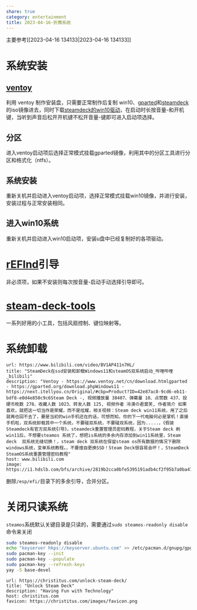```yaml
---
share: true
category: entertainment
title: 2023-04-16-折腾系统
---
```



主要参考[[2023-04-16 134133|2023-04-16 134133]]

# 系统安装

## [ventoy](https://github.com/ventoy/Ventoy)

利用 ventoy 制作安装盘，只需要正常制作后复制 win10、[gparted](https://gparted.org/download.php)和[steamdeck](https://help.steampowered.com/zh-cn/faqs/view/1B71-EDF2-EB6D-2BB3)的iso镜像进去，同时下载[steamdeck的win10驱动](https://help.steampowered.com/en/faqs/view/6121-ECCD-D643-BAA8)，在启动时长按音量-和开机键，当听到声音后松开开机键不松开音量-键即可进入启动项选择。

## 分区

进入ventoy启动项后选择正常模式挂载gparted镜像，利用其中的分区工具进行分区和格式化（ntfs）。

## 系统安装

重新关机并启动进入ventoy启动项，选择正常模式挂载win10镜像，并进行安装，安装过程与正常安装相同。

## 进入win10系统

重新关机并启动进入win10启动项，安装u盘中已经复制好的各项驱动。

# [rEFInd](https://github.com/jlobue10/SteamDeck_rEFInd)引导

非必须项，如果不安装则每次按音量-启动手动选择引导即可。

# [steam-deck-tools](https://github.com/ayufan/steam-deck-tools)

一系列好用的小工具，包括风扇控制、键位映射等。

# 系统卸载


```cardlink
url: https://www.bilibili.com/video/BV1AP411n7HL/
title: "SteamDeck在ssd安装和卸载Windows11和steamOS双系统启动_哔哩哔哩_bilibili"
description: "Ventoy - https://www.ventoy.net/cn/download.htmlgparted - https://gparted.org/download.phpWindows11 - https://next.itellyou.cn/Original/#cbp=Product?ID=42e87ac8-9cd6-eb11-bdf8-e0d4e850c9c6Steam Deck -, 视频播放量 38407、弹幕量 10、点赞数 437、投硬币枚数 278、收藏人数 1023、转发人数 125, 视频作者 冷漠の君莫笑, 作者简介 如果喜欢，就把这一切当作是荣耀，而不是炫耀，相关视频：Steam deck win11系统，用了之后就再也回不去了，要是当初的win手机还在的话，可想而知，你的下一代电脑何必是掌机！直接手机啦，双系统卸载其中一个系统，不要碰双系统，不要碰双系统，因为.....，《假装Steamdeck有官方双系统引导》，steamdeck重置管理员密码教程，关于Steam deck 刷win11后，不想要steamos 系统了，想把is系统的多余内存添加到win11系统里，Steam deck  双系统无缝切换！，steam deck 双系统在保留steam os所有数据的情况下删除windows系统，变单系统教程。，不要擅自更换SSD！Steam Deck很容易会坏！，SteamDeck SteamOS系统重置管理密码教程"
host: www.bilibili.com
image: https://i1.hdslb.com/bfs/archive/2819b2cca0bfe5395191adb4cf2f95b7a0ba479f.jpg@100w_100h_1c.png
```

删除`/esp/efi/`目录下的多余引导，合并分区。

# 关闭只读系统

`steamos`系统默认关键目录是只读的，需要通过`sudo steamos-readonly disable`命令来关闭
```bash
sudo steamos-readonly disable
echo "keyserver hkps://keyserver.ubuntu.com" >> /etc/pacman.d/gnupg/gpg.conf
sudo pacman-key --init
sudo pacman-key --populate
sudo pacman-key --refresh-keys
yay -S base-devel
```

```cardlink
url: https://christitus.com/unlock-steam-deck/
title: "Unlock Steam Deck"
description: "Having Fun with Technology"
host: christitus.com
favicon: https://christitus.com/images/favicon.png
```
